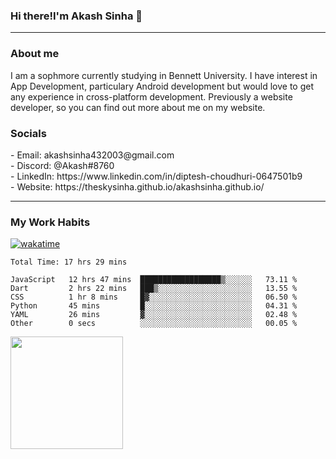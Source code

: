 <h3>Hi there!I'm Akash Sinha 👋</h3>

--- 

<h3>About me</h3>
I am a sophmore currently studying in Bennett University. I have interest in App Development, particulary Android development but would love to get any experience in cross-platform development. Previously a website developer, so you can find out more about me on my website.

<h3>Socials</h3>
 - Email: akashsinha432003@gmail.com<br>
 - Discord: @Akash#8760<br>
 - LinkedIn: https://www.linkedin.com/in/diptesh-choudhuri-0647501b9<br>
 - Website: https://theskysinha.github.io/akashsinha.github.io/<br>

---

<h3>My Work Habits</h3>

[![wakatime](https://wakatime.com/badge/user/938b2951-49cf-4810-9b9e-c17cde3d3343.svg)](https://wakatime.com/@938b2951-49cf-4810-9b9e-c17cde3d3343)

<!--START_SECTION:waka-->

```text
Total Time: 17 hrs 29 mins

JavaScript   12 hrs 47 mins  ██████████████████▒░░░░░░   73.11 %
Dart         2 hrs 22 mins   ███▒░░░░░░░░░░░░░░░░░░░░░   13.55 %
CSS          1 hr 8 mins     █▓░░░░░░░░░░░░░░░░░░░░░░░   06.50 %
Python       45 mins         █░░░░░░░░░░░░░░░░░░░░░░░░   04.31 %
YAML         26 mins         ▓░░░░░░░░░░░░░░░░░░░░░░░░   02.48 %
Other        0 secs          ░░░░░░░░░░░░░░░░░░░░░░░░░   00.05 %
```

<!--END_SECTION:waka-->

<img height="180em" src="https://github-readme-stats.vercel.app/api?username=theskysinha&show_icons=true&hide_border=true&&count_private=true&include_all_commits=true" />
<!---
theskysinha/theskysinha is a ✨ special ✨ repository because its `README.md` (this file) appears on your GitHub profile.
You can click the Preview link to take a look at your changes.
--->
